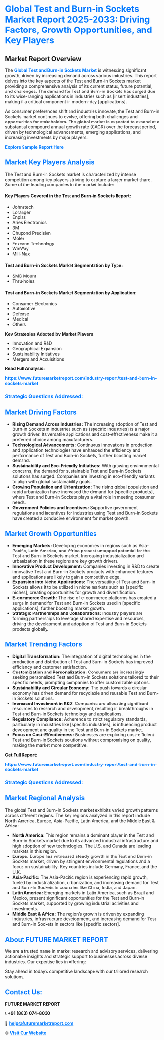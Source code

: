 <h1 style="color: #007BFF;">Global Test and Burn-in Sockets Market Report 2025-2033: Driving Factors, Growth Opportunities, and Key Players</h1>

<section id="overview">
<h2>Market Report Overview</h2>
<p>The <a href="https://www.futuremarketreport.com/industry-report/test-and-burn-in-sockets-market" style="color: #007BFF; text-decoration: none;"><strong>Global Test and Burn-in Sockets Market</strong></a> is witnessing significant growth, driven by increasing demand across various industries. This report delves into the key aspects of the Test and Burn-in Sockets market, providing a comprehensive analysis of its current status, future potential, and challenges. The demand for Test and Burn-in Sockets has surged due to its wide-ranging applications in industries such as [insert industries], making it a critical component in modern-day [applications].</p>
<p>As consumer preferences shift and industries innovate, the Test and Burn-in Sockets market continues to evolve, offering both challenges and opportunities for stakeholders. The global market is expected to expand at a substantial compound annual growth rate (CAGR) over the forecast period, driven by technological advancements, emerging applications, and increasing investments by major players.</p>
</section>

<section id="overview">
<p><a href="https://www.futuremarketreport.com/request-sample/reportId=115373" style="color: #007BFF; text-decoration: none;"><strong>Explore Sample Report Here</strong></a></p>
</section>

<section id="key-players">
<h2 style="color: #007BFF;">Market Key Players Analysis</h2>
<p>The Test and Burn-in Sockets market is characterized by intense competition among key players striving to capture a larger market share. Some of the leading companies in the market include:</p>
<h4>Key Players Covered in the Test and Burn-in Sockets Report:</h4>
<ul><li>Johnstech</li><li>Loranger</li><li>Enplas</li><li>Aries Electronics</li><li>3M</li><li>Chupond Precision</li><li>Molex</li><li>Foxconn Technology</li><li>WinWay</li><li>Mill-Max</li></ul>
<h4>Test and Burn-in Sockets Market Segmentation by Type:</h4>
<ul><li>SMD Mount</li><li>Thru-holes</li></ul>

<h4>Test and Burn-in Sockets Market Segmentation by Application:</h4>
<ul><li>Consumer Electronics</li><li>Automotive</li><li>Defense</li><li>Medical</li><li>Others</li></ul>
<p><strong>Key Strategies Adopted by Market Players:</strong></p>
<ul>
<li>Innovation and R&D</li>
<li>Geographical Expansion</li>
<li>Sustainability Initiatives</li>
<li>Mergers and Acquisitions</li>
</ul>
</section>

<section>
<p><strong>Read Full Analysis: </strong></p><a href="https://www.futuremarketreport.com/industry-report/test-and-burn-in-sockets-market" style="color: #007BFF; text-decoration: none;"><strong>https://www.futuremarketreport.com/industry-report/test-and-burn-in-sockets-market</strong></a>
<h3 style="color: #007BFF;">Strategic Questions Addressed:</h3>
</section>

<section id="driving-factors">
<h2 style="color: #007BFF;">Market Driving Factors</h2>
<ul>
<li><strong>Rising Demand Across Industries:</strong> The increasing adoption of Test and Burn-in Sockets in industries such as [specific industries] is a major growth driver. Its versatile applications and cost-effectiveness make it a preferred choice among manufacturers.</li>
<li><strong>Technological Advancements:</strong> Continuous innovations in production and application technologies have enhanced the efficiency and performance of Test and Burn-in Sockets, further boosting market demand.</li>
<li><strong>Sustainability and Eco-Friendly Initiatives:</strong> With growing environmental concerns, the demand for sustainable Test and Burn-in Sockets solutions has surged. Companies are investing in eco-friendly variants to align with global sustainability goals.</li>
<li><strong>Growing Population and Urbanization:</strong> The rising global population and rapid urbanization have increased the demand for [specific products], where Test and Burn-in Sockets plays a vital role in meeting consumer needs.</li>
<li><strong>Government Policies and Incentives:</strong> Supportive government regulations and incentives for industries using Test and Burn-in Sockets have created a conducive environment for market growth.</li>
</ul>
</section>

<section id="growth-opportunities">
<h2 style="color: #007BFF;">Market Growth Opportunities</h2>
<ul>
<li><strong>Emerging Markets:</strong> Developing economies in regions such as Asia-Pacific, Latin America, and Africa present untapped potential for the Test and Burn-in Sockets market. Increasing industrialization and urbanization in these regions are key growth drivers.</li>
<li><strong>Innovative Product Development:</strong> Companies investing in R&D to create innovative Test and Burn-in Sockets products with enhanced features and applications are likely to gain a competitive edge.</li>
<li><strong>Expansion into Niche Applications:</strong> The versatility of Test and Burn-in Sockets allows it to be utilized in niche markets such as [specific niches], creating opportunities for growth and diversification.</li>
<li><strong>E-commerce Growth:</strong> The rise of e-commerce platforms has created a surge in demand for Test and Burn-in Sockets used in [specific applications], further boosting market growth.</li>
<li><strong>Strategic Partnerships and Collaborations:</strong> Industry players are forming partnerships to leverage shared expertise and resources, driving the development and adoption of Test and Burn-in Sockets products globally.</li>
</ul>
</section>

<section id="trending-factors">
<h2 style="color: #007BFF;">Market Trending Factors</h2>
<ul>
<li><strong>Digital Transformation:</strong> The integration of digital technologies in the production and distribution of Test and Burn-in Sockets has improved efficiency and customer satisfaction.</li>
<li><strong>Customization and Personalization:</strong> Consumers are increasingly seeking personalized Test and Burn-in Sockets solutions tailored to their specific needs, prompting companies to offer customizable options.</li>
<li><strong>Sustainability and Circular Economy:</strong> The push towards a circular economy has driven demand for recyclable and reusable Test and Burn-in Sockets solutions.</li>
<li><strong>Increased Investment in R&D:</strong> Companies are allocating significant resources to research and development, resulting in breakthroughs in Test and Burn-in Sockets technology and applications.</li>
<li><strong>Regulatory Compliance:</strong> Adherence to strict regulatory standards, particularly in industries like [specific industries], is influencing product development and quality in the Test and Burn-in Sockets market.</li>
<li><strong>Focus on Cost-Effectiveness:</strong> Businesses are exploring cost-efficient Test and Burn-in Sockets solutions without compromising on quality, making the market more competitive.</li>
</ul>
</section>

<section>
<p><strong>Get Full Report: </strong></p><a href="https://www.futuremarketreport.com/industry-report/test-and-burn-in-sockets-market" style="color: #007BFF; text-decoration: none;"><strong>https://www.futuremarketreport.com/industry-report/test-and-burn-in-sockets-market</strong></a>
<h3 style="color: #007BFF;">Strategic Questions Addressed:</h3>
</section>


<section id="regional-analysis">
<h2 style="color: #007BFF;">Market Regional Analysis</h2>
<p>The global Test and Burn-in Sockets market exhibits varied growth patterns across different regions. The key regions analyzed in this report include North America, Europe, Asia-Pacific, Latin America, and the Middle East & Africa:</p>
<ul>
<li><strong>North America:</strong> This region remains a dominant player in the Test and Burn-in Sockets market due to its advanced industrial infrastructure and high adoption of new technologies. The U.S. and Canada are leading markets in this region.</li>
<li><strong>Europe:</strong> Europe has witnessed steady growth in the Test and Burn-in Sockets market, driven by stringent environmental regulations and a focus on sustainability. Key countries include Germany, France, and the U.K.</li>
<li><strong>Asia-Pacific:</strong> The Asia-Pacific region is experiencing rapid growth, fueled by industrialization, urbanization, and increasing demand for Test and Burn-in Sockets in countries like China, India, and Japan.</li>
<li><strong>Latin America:</strong> Emerging markets in Latin America, such as Brazil and Mexico, present significant opportunities for the Test and Burn-in Sockets market, supported by growing industrial activities and investments.</li>
<li><strong>Middle East & Africa:</strong> The region’s growth is driven by expanding industries, infrastructure development, and increasing demand for Test and Burn-in Sockets in sectors like [specific sectors].</li>
</ul>
</section>

<footer>
<h2 style="color: #007BFF;">About FUTURE MARKET REPORT</h2>
<p>We are a trusted name in market research and advisory services, delivering actionable insights and strategic support to businesses across diverse industries. Our expertise lies in offering:</p>

<p>Stay ahead in today’s competitive landscape with our tailored research solutions.</p>

<h2 style="color: #007BFF;">Contact Us:</h2>
<p><strong>FUTURE MARKET REPORT</strong></p>
<p>📞 <strong>+91 (883) 074-8030</strong></p>
<p>📧 <strong><a href="mailto:help@futuremarketreport.com" style="color: #007BFF;">help@futuremarketreport.com</a></strong></p>
<p>🌐 <strong><a href="https://www.futuremarketreport.com/" style="color: #007BFF;">Visit Our Website</a></strong></p>
</footer>